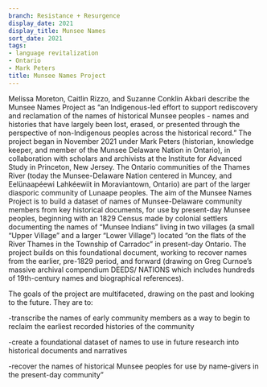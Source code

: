 ```yaml
---
branch: Resistance + Resurgence
display_date: 2021
display_title: Munsee Names
sort_date: 2021
tags:
- language revitalization
- Ontario
- Mark Peters
title: Munsee Names Project
---
```


Melissa Moreton, Caitlin Rizzo, and Suzanne Conklin Akbari describe the Munsee Names Project as “an Indigenous-led effort to support rediscovery and reclamation of the names of historical Munsee peoples - names and histories that have largely been lost, erased, or presented through the perspective of non-Indigenous peoples across the historical record.” The project began in November 2021 under Mark Peters (historian, knowledge keeper, and member of the Munsee Delaware Nation in Ontario), in collaboration with scholars and archivists at the Institute for Advanced Study in Princeton, New Jersey. The Ontario communities of the Thames River (today the Munsee-Delaware Nation centered in Muncey, and Eelünaapéewi Lahkéewiit in Moraviantown, Ontario) are part of the larger diasporic community of Lunaape peoples. The aim of the Munsee Names Project is to build a dataset of names of Munsee-Delaware community members from key historical documents, for use by present-day Munsee peoples, beginning with an 1829 Census made by colonial settlers documenting the names of “Munsee Indians” living in two villages (a small “Upper Village” and a larger “Lower Village”) located “on the flats of the River Thames in the Township of Carradoc” in present-day Ontario. The project builds on this foundational document, working to recover names from the earlier, pre-1829 period, and forward (drawing on Greg Curnoe’s massive archival compendium DEEDS/ NATIONS which includes hundreds of 19th-century names and biographical references). 

The goals of the project are multifaceted, drawing on the past and looking to the future. They are to: 

-transcribe the names of early community members as a way to begin to reclaim the earliest recorded histories of the community

-create a foundational dataset of names to use in future research into historical documents and narratives

-recover the names of historical Munsee peoples for use by name-givers in the present-day community”
